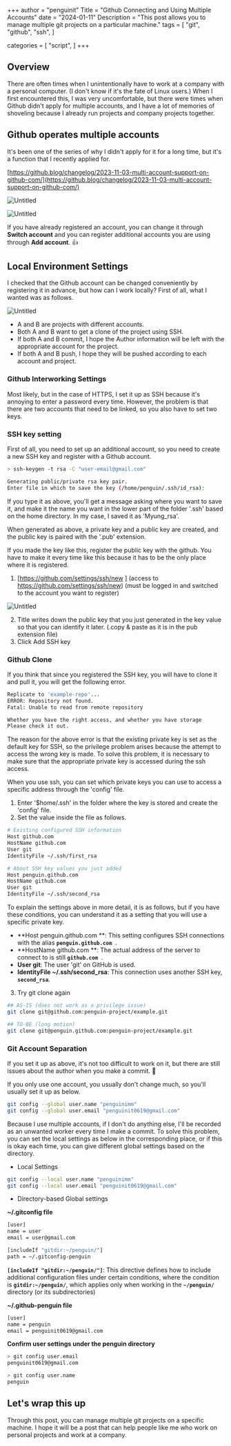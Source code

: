+++
author = "penguinit"
Title = "Github Connecting and Using Multiple Accounts"
date = "2024-01-11"
Description = "This post allows you to manage multiple git projects on a particular machine."
tags = [
"git", "github", "ssh",
]

categories = [
"script",
]
+++

## Overview

There are often times when I unintentionally have to work at a company with a personal computer. (I don't know if it's the fate of Linux users.) When I first encountered this, I was very uncomfortable, but there were times when Github didn't apply for multiple accounts, and I have a lot of memories of shoveling because I already run projects and company projects together.

## Github operates multiple accounts

It's been one of the series of why I didn't apply for it for a long time, but it's a function that I recently applied for.

[https://github.blog/changelog/2023-11-03-multi-account-support-on-github-com/](https://github.blog/changelog/2023-11-03-multi-account-support-on-github-com/)

![Untitled](images/Untitled.png)

![Untitled](images/Untitled%201.png)

If you have already registered an account, you can change it through **Switch account** and you can register additional accounts you are using through **Add account**. 👍

## Local Environment Settings

I checked that the Github account can be changed conveniently by registering it in advance, but how can I work locally? First of all, what I wanted was as follows.

![Untitled](images/Untitled%202.png)

- A and B are projects with different accounts.
- Both A and B want to get a clone of the project using SSH.
- If both A and B commit, I hope the Author information will be left with the appropriate account for the project.
- If both A and B push, I hope they will be pushed according to each account and project.

### Github Interworking Settings

Most likely, but in the case of HTTPS, I set it up as SSH because it's annoying to enter a password every time. However, the problem is that there are two accounts that need to be linked, so you also have to set two keys.

### SSH key setting

First of all, you need to set up an additional account, so you need to create a new SSH key and register with a Github account.

```bash
> ssh-keygen -t rsa -C "user-email@gmail.com"

Generating public/private rsa key pair.
Enter file in which to save the key (/home/penguin/.ssh/id_rsa):
```

If you type it as above, you'll get a message asking where you want to save it, and make it the name you want in the lower part of the folder '.ssh' based on the home directory. In my case, I saved it as 'Myung_rsa'.

When generated as above, a private key and a public key are created, and the public key is paired with the '.pub' extension.

If you made the key like this, register the public key with the github. You have to make it every time like this because it has to be the only place where it is registered.

1. [https://github.com/settings/ssh/new ] (access to https://github.com/settings/ssh/new) (must be logged in and switched to the account you want to register)

![Untitled](images/Untitled%203.png)

2. Title writes down the public key that you just generated in the key value so that you can identify it later. (.copy & paste as it is in the pub extension file)
3. Click Add SSH key

### Github Clone

If you think that since you registered the SSH key, you will have to clone it and pull it, you will get the following error.

```bash
Replicate to 'example-repo'...
ERROR: Repository not found.
Fatal: Unable to read from remote repository

Whether you have the right access, and whether you have storage
Please check it out.
```

The reason for the above error is that the existing private key is set as the default key for SSH, so the privilege problem arises because the attempt to access the wrong key is made. To solve this problem, it is necessary to make sure that the appropriate private key is accessed during the ssh access.

When you use ssh, you can set which private keys you can use to access a specific address through the 'config' file.

1. Enter '$home/.ssh' in the folder where the key is stored and create the 'config' file.
2. Set the value inside the file as follows.

```bash
# Existing configured SSH information
Host github.com
HostName github.com
User git
IdentityFile ~/.ssh/first_rsa

# About SSH key values you just added
Host penguin.github.com
HostName github.com
User git
IdentityFile ~/.ssh/second_rsa
```

To explain the settings above in more detail, it is as follows, but if you have these conditions, you can understand it as a setting that you will use a specific private key.

- **Host penguin.github.com **: This setting configures SSH connections with the alias **`penguin.github.com `**.
- **HostName github.com **: The actual address of the server to connect to is still **`github.com `**.
- **User git**: The user 'git' on GitHub is used.
- **IdentityFile ~/.ssh/second_rsa**: This connection uses another SSH key, **`second_rsa`**.
3. Try git clone again

```bash
## AS-IS (does not work as a privilege issue)
git clone git@github.com:penguin-project/example.git

## TO-BE (long motion)
git clone git@penguin.github.com:penguin-project/example.git
```

### Git Account Separation

If you set it up as above, it's not too difficult to work on it, but there are still issues about the author when you make a commit. 🤒

If you only use one account, you usually don't change much, so you'll usually set it up as below.

```bash
git config --global user.name "penguinimm"
git config --global user.email "penguinit0619@gmail.com"
```

Because I use multiple accounts, if I don't do anything else, I'll be recorded as an unwanted worker every time I make a commit. To solve this problem, you can set the local settings as below in the corresponding place, or if this is okay each time, you can give different global settings based on the directory.

- Local Settings

```bash
git config --local user.name "penguinimm"
git config --local user.email "penguinit0619@gmail.com"
```

- Directory-based Global settings

**~/.gitconfig file**

```bash
[user]
name = user
email = user@gmail.com

[includeIf "gitdir:~/penguin/"]
path = ~/.gitconfig-penguin
```

**`[includeIf "gitdir:~/penguin/"]`**: This directive defines how to include additional configuration files under certain conditions, where the condition is **`gitdir:~/penguin/`**, which applies only when working in the **`~/penguin/`** directory (or its subdirectories)

**~/.github-penguin file**

```bash
[user]
name = penguin
email = penguinit0619@gmail.com
```

**Confirm user settings under the penguin directory**

```bash
> git config user.email
penguinit0619@gmail.com

> git config user.name
penguin
```

## Let's wrap this up

Through this post, you can manage multiple git projects on a specific machine. I hope it will be a post that can help people like me who work on personal projects and work at a company.